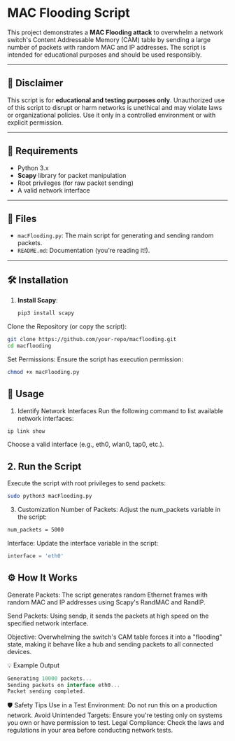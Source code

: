 # MAC Flooding Script

This project demonstrates a **MAC Flooding attack** to overwhelm a network switch's Content Addressable Memory (CAM) table by sending a large number of packets with random MAC and IP addresses. The script is intended for educational purposes and should be used responsibly.

---

## 🚨 Disclaimer

This script is for **educational and testing purposes only**. Unauthorized use of this script to disrupt or harm networks is unethical and may violate laws or organizational policies. Use it only in a controlled environment or with explicit permission.

---

## 🔧 Requirements

- Python 3.x
- **Scapy** library for packet manipulation
- Root privileges (for raw packet sending)
- A valid network interface

---

## 📁 Files

- `macFlooding.py`: The main script for generating and sending random packets.
- `README.md`: Documentation (you’re reading it!).

---

## 🛠 Installation

1. **Install Scapy**:
   ```bash
   pip3 install scapy
   ```
Clone the Repository (or copy the script):

```bash
git clone https://github.com/your-repo/macflooding.git
cd macflooding
```
Set Permissions: Ensure the script has execution permission:

```bash
chmod +x macFlooding.py
```
## 🚀 Usage
1. Identify Network Interfaces
Run the following command to list available network interfaces:

```bash
ip link show
```
Choose a valid interface (e.g., eth0, wlan0, tap0, etc.).

## 2. Run the Script
Execute the script with root privileges to send packets:

```bash
sudo python3 macFlooding.py
```
3. Customization
Number of Packets: Adjust the num_packets variable in the script:
```bash
num_packets = 5000
```
Interface: Update the interface variable in the script:
```python
interface = 'eth0'
```
## ⚙️ How It Works
Generate Packets: The script generates random Ethernet frames with random MAC and IP addresses using Scapy's RandMAC and RandIP.

Send Packets: Using sendp, it sends the packets at high speed on the specified network interface.

Objective: Overwhelming the switch's CAM table forces it into a "flooding" state, making it behave like a hub and sending packets to all connected devices.

💡 Example Output
```csharp
Generating 10000 packets...
Sending packets on interface eth0...
Packet sending completed.
```
🛡 Safety Tips
Use in a Test Environment: Do not run this on a production network.
Avoid Unintended Targets: Ensure you're testing only on systems you own or have permission to test.
Legal Compliance: Check the laws and regulations in your area before conducting network tests.
